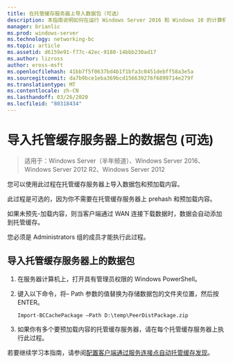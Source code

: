```yaml
---
title: 在托管缓存服务器上导入数据包（可选）
description: 本指南说明如何在运行 Windows Server 2016 和 Windows 10 的计算机上以托管缓存模式部署 BranchCache
manager: brianlic
ms.prod: windows-server
ms.technology: networking-bc
ms.topic: article
ms.assetid: d6159e91-f77c-42ec-9180-14bbb230ad17
ms.author: lizross
author: eross-msft
ms.openlocfilehash: 41bb7f5f0637bd4b1f1bfa3c0451debff58a3e5a
ms.sourcegitcommit: da7b9bce1eba369bcd156639276f6899714e279f
ms.translationtype: MT
ms.contentlocale: zh-CN
ms.lasthandoff: 03/26/2020
ms.locfileid: "80318434"
---
```

# <a name="import-data-packages-on-the-hosted-cache-server-optional"></a>导入托管缓存服务器上的数据包 \(可选\)

>适用于：Windows Server（半年频道）、Windows Server 2016、Windows Server 2012 R2、Windows Server 2012

您可以使用此过程在托管缓存服务器上导入数据包和预加载内容。

此过程是可选的，因为你不需要在托管缓存服务器上 prehash 和预加载内容。

如果未预先\-加载内容，则当客户端通过 WAN 连接下载数据时，数据会自动添加到托管缓存。

您必须是 Administrators 组的成员才能执行此过程。

## <a name="to-import-data-packages-on-the-hosted-cache-server"></a>导入托管缓存服务器上的数据包  

1. 在服务器计算机上，打开具有管理员权限的 Windows PowerShell。

2. 键入以下命令，将– Path 参数的值替换为存储数据包的文件夹位置，然后按 ENTER。

    ```  
    Import-BCCachePackage –Path D:\temp\PeerDistPackage.zip
    ```  

3. 如果你有多个要预加载内容的托管缓存服务器，请在每个托管缓存服务器上执行此过程。

若要继续学习本指南，请参阅[配置客户端通过服务连接点自动托管缓存发现](10-Bc-Client-By-Scp.md)。
